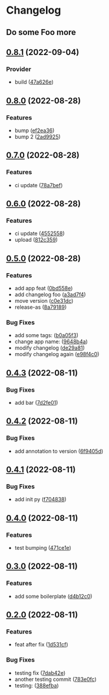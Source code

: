 # Changelog


## Do some Foo more


## [0.8.1](https://github.com/robcxyz/conventional-commits-testing/compare/v0.8.0...v0.8.1) (2022-09-04)


### Provider

* build ([47a626e](https://github.com/robcxyz/conventional-commits-testing/commit/47a626ea8bdb3fba5ff37812a59393601dd045ab))

## [0.8.0](https://github.com/robcxyz/conventional-commits-testing/compare/v0.7.0...v0.8.0) (2022-08-28)


### Features

* bump ([ef2ea36](https://github.com/robcxyz/conventional-commits-testing/commit/ef2ea36fc9e5bd7a443ac0d87be2b9c7d872d4fa))
* bump 2 ([2ad9925](https://github.com/robcxyz/conventional-commits-testing/commit/2ad9925d198ff209befa7726cb166cbe1e987f08))

## [0.7.0](https://github.com/robcxyz/conventional-commits-testing/compare/v0.6.0...v0.7.0) (2022-08-28)


### Features

* ci update ([78a7bef](https://github.com/robcxyz/conventional-commits-testing/commit/78a7bef37e63db7196b024a140b298afec1f423a))

## [0.6.0](https://github.com/robcxyz/conventional-commits-testing/compare/v0.5.0...v0.6.0) (2022-08-28)


### Features

* ci update ([4552558](https://github.com/robcxyz/conventional-commits-testing/commit/45525580beee5d48a2331829d2c99e43fd5119f4))
* upload ([812c359](https://github.com/robcxyz/conventional-commits-testing/commit/812c359fdb1349b227bd5806175004f89762fb4c))

## [0.5.0](https://github.com/robcxyz/conventional-commits-testing/compare/v0.4.3...v0.5.0) (2022-08-28)


### Features

* add app feat ([0bd558e](https://github.com/robcxyz/conventional-commits-testing/commit/0bd558eba95b2154a1752bcd18d61e96c441fe21))
* add changelog foo ([a3ad7f4](https://github.com/robcxyz/conventional-commits-testing/commit/a3ad7f4390586cade0f34b64714ec4d6bab93c5f))
* move version ([c0e31dc](https://github.com/robcxyz/conventional-commits-testing/commit/c0e31dc0c39c12d5e426e3c93f9849f84684de50))
* release-as ([8a79189](https://github.com/robcxyz/conventional-commits-testing/commit/8a7918996f8c735b35891c9dfe687887994a30c4))


### Bug Fixes

* add some tags: ([b0a05f3](https://github.com/robcxyz/conventional-commits-testing/commit/b0a05f30650c8444c6f09e349edc91b02d5ca50a))
* change app name: ([9648b4a](https://github.com/robcxyz/conventional-commits-testing/commit/9648b4a632f0fe4a72ea2762f7090fac750c2df6))
* modify changelog ([de29a81](https://github.com/robcxyz/conventional-commits-testing/commit/de29a818033c2ca9f8ecc4b03ccc9063cddd1a7b))
* modify changelog again ([e98f4c0](https://github.com/robcxyz/conventional-commits-testing/commit/e98f4c04ae30eb19024030a5aa899fe9f0c86530))

## [0.4.3](https://github.com/robcxyz/conventional-commits-testing/compare/v0.4.2...v0.4.3) (2022-08-11)


### Bug Fixes

* add bar ([7d2fe01](https://github.com/robcxyz/conventional-commits-testing/commit/7d2fe0117c41684b786b6939e25a8d507935c205))

## [0.4.2](https://github.com/robcxyz/conventional-commits-testing/compare/v0.4.1...v0.4.2) (2022-08-11)


### Bug Fixes

* add annotation to version ([6f9405d](https://github.com/robcxyz/conventional-commits-testing/commit/6f9405dbfb43920a60b3527dc21358965b2c0f25))

## [0.4.1](https://github.com/robcxyz/conventional-commits-testing/compare/v0.4.0...v0.4.1) (2022-08-11)


### Bug Fixes

* add init py ([f704838](https://github.com/robcxyz/conventional-commits-testing/commit/f7048383fc131a18b3a9fc344a741e5a2e130310))

## [0.4.0](https://github.com/robcxyz/conventional-commits-testing/compare/v0.3.0...v0.4.0) (2022-08-11)


### Features

* test bumping ([471ce1e](https://github.com/robcxyz/conventional-commits-testing/commit/471ce1e8adda2fb8f86de7c565e3b981347fe4d1))

## [0.3.0](https://github.com/robcxyz/conventional-commits-testing/compare/v0.2.0...v0.3.0) (2022-08-11)


### Features

* add some boilerplate ([d4b12c0](https://github.com/robcxyz/conventional-commits-testing/commit/d4b12c0bd26c31a4310963506fd8537d9afa5d50))

## [0.2.0](https://github.com/robcxyz/conventional-commits-testing/compare/v0.1.0...v0.2.0) (2022-08-11)


### Features

* feat after fix ([1d531cf](https://github.com/robcxyz/conventional-commits-testing/commit/1d531cf1f93bf51b8cfb20d0f5288c5a443c0337))


### Bug Fixes

* testing fix ([7dab42e](https://github.com/robcxyz/conventional-commits-testing/commit/7dab42e2f11374c94642079f5d82e56858c11078))
* another testing commit ([783e0fc](https://github.com/robcxyz/conventional-commits-testing/commit/783e0fc6abc3830d44b8e81ab3375d37d04cf4a1))
* testing: ([388efba](https://github.com/robcxyz/conventional-commits-testing/commit/388efba4d6eb069b287be60cde4228f9484d8638))
